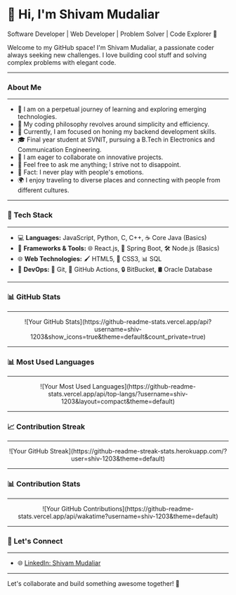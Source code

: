 <!--
**shiv-1203/shiv-1203** is a ✨ _special_ ✨ repository because its `README.md` (this file) appears on your GitHub profile.

Here are some ideas to get you started:

- 🔭 I’m currently working on ...
- 🌱 I’m currently learning ...
- 👯 I’m looking to collaborate on ...
- 🤔 I’m looking for help with ...
- 💬 Ask me about ...
- 📫 How to reach me: ...
- 😄 Pronouns: ...
- ⚡ Fun fact: ...
-->

# 👋 Hi, I'm Shivam Mudaliar

Software Developer | Web Developer | Problem Solver | Code Explorer 🚀

Welcome to my GitHub space! I'm Shivam Mudaliar, a passionate coder always seeking new challenges. I love building cool stuff and solving complex problems with elegant code.

---
### About Me
---
- 🌱 I am on a perpetual journey of learning and exploring emerging technologies.
- 🤔 My coding philosophy revolves around simplicity and efficiency.
- 💼 Currently, I am focused on honing my backend development skills.
- 🎓 Final year student at SVNIT, pursuing a B.Tech in Electronics and Communication Engineering.
- 👯 I am eager to collaborate on innovative projects.
- 💬 Feel free to ask me anything; I strive not to disappoint.
- 🎸 Fact: I never play with people's emotions.
- 🌍 I enjoy traveling to diverse places and connecting with people from different cultures.

---
### 💼 Tech Stack
---
- 💻 **Languages:** JavaScript, Python, C, C++, ☕ Core Java (Basics)
- 🚀 **Frameworks & Tools:** 🌐 React.js, 🚀 Spring Boot, 🛠️ Node.js (Basics)
- 🌐 **Web Technologies:** 🖌️ HTML5, 🎨 CSS3, 📊 SQL
- 🧰 **DevOps:** 🔗 Git, 🤖 GitHub Actions, 🔒 BitBucket, 🛢️ Oracle Database

---
### 📊 GitHub Stats
---
<p align="center">
  ![Your GitHub Stats](https://github-readme-stats.vercel.app/api?username=shiv-1203&show_icons=true&theme=default&count_private=true)
</p>

---
### 📊 Most Used Languages
---
<p align="center">
  ![Your Most Used Languages](https://github-readme-stats.vercel.app/api/top-langs/?username=shiv-1203&layout=compact&theme=default)
</p>

---
### 📈 Contribution Streak
---
<p align="center">
  ![Your GitHub Streak](https://github-readme-streak-stats.herokuapp.com/?user=shiv-1203&theme=default)
</p>

---
### 📊 Contribution Stats
---
<p align="center">
  ![Your GitHub Contributions](https://github-readme-stats.vercel.app/api/wakatime?username=shiv-1203&theme=default)
</p>

---
### 🤝 Let's Connect
---
- 🌐 [LinkedIn: Shivam Mudaliar](https://www.linkedin.com/in/shivam-mudaliar-145a58201/)

---
Let's collaborate and build something awesome together! 🌟
